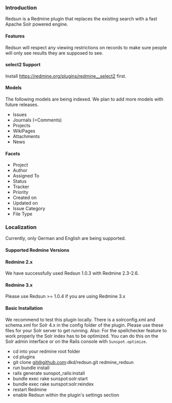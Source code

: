 ### Introduction

Redsun is a Redmine plugin that replaces the existing search with a fast Apache Solr powered engine.

#### Features

Redsun will respect any viewing restrictions on records to make sure people will only see results they are supposed to see.

#### select2 Support

Install https://redmine.org/plugins/redmine__select2 first.


#### Models

The following models are being indexed. We plan to add more models with future releases.

* Issues
* Journals (=Comments)
* Projects
* WikiPages
* Attachments
* News

#### Facets

* Project
* Author
* Assigned To
* Status
* Tracker
* Priority
* Created on
* Updated on
* Issue Category
* File Type

### Localization

Currently, only German and English are being supported.

#### Supported Redmine Versions

#### Redmine 2.x

We have successfully used Redsun 1.0.3 with Redmine 2.3-2.6.

#### Redmine 3.x 

Please use Redsun >= 1.0.4 if you are using Redmine 3.x

#### Basic Installation

We recommend to test this plugin locally. There is a solrconfig.xml and schema.xml for Solr 4.x in the config folder of the plugin. Please use these files for your Solr server to get running.
Also: For the spellchecker feature to work properly the Solr index has to be optimized. You can do this on the Solr admin interface or on the Rails console with ```Sunspot.optimize```.

* cd into your redmine root folder
* cd plugins
* git clone git@github.com:dkd/redsun.git redmine_redsun
* run bundle install
* rails generate sunspot_rails:install
* bundle exec rake sunspot:solr:start
* bundle exec rake sunspot:solr:reindex
* restart Redmine
* enable Redsun within the plugin's settings section

